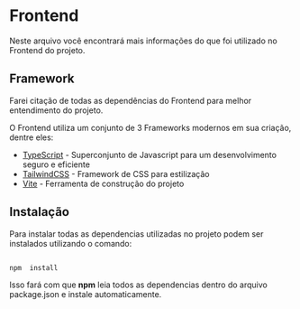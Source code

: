 # Frontend
Neste arquivo você encontrará mais informações do que foi utilizado no Frontend do projeto.

## Framework
Farei citação de todas as dependências do Frontend para melhor entendimento do projeto.

O Frontend utiliza um conjunto de 3 Frameworks modernos em sua criação, dentre eles:
* [TypeScript](https://www.typescriptlang.org/) - Superconjunto de Javascript para um desenvolvimento seguro e eficiente
* [TailwindCSS](https://tailwindcss.com/) - Framework de CSS para estilização
* [Vite](https://vite.dev/) - Ferramenta de construção do projeto


## Instalação
Para instalar todas as dependencias utilizadas no projeto podem ser instalados utilizando o comando:
```sh

npm  install

```
Isso fará com que **npm** leia todos as dependencias dentro do arquivo package.json e instale automaticamente.
#